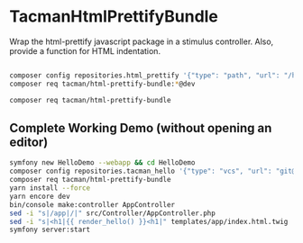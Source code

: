 # TacmanHtmlPrettifyBundle

Wrap the html-prettify javascript package in a stimulus controller.  Also, provide a function for HTML indentation.

```bash

composer config repositories.html_prettify '{"type": "path", "url": "/home/tac/survos/bundles/HtmlPrettifyBundle"}'
composer req tacman/html-prettify-bundle:*@dev

composer req tacman/html-prettify-bundle
```

## Complete Working Demo (without opening an editor)
```bash
symfony new HelloDemo --webapp && cd HelloDemo
composer config repositories.tacman_hello '{"type": "vcs", "url": "git@github.com:tacman/TacmanHtmlPrettifyBundle.git"}'
composer req tacman/html-prettify-bundle
yarn install --force
yarn encore dev
bin/console make:controller AppController
sed -i "s|/app|/|" src/Controller/AppController.php 
sed -i "s|<h1|{{ render_hello() }}<h1|" templates/app/index.html.twig
symfony server:start
```

